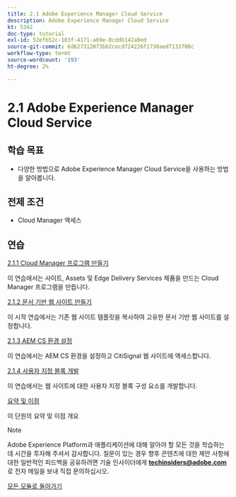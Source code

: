 ```yaml
---
title: 2.1 Adobe Experience Manager Cloud Service
description: Adobe Experience Manager Cloud Service
kt: 5342
doc-type: tutorial
exl-id: 52efb52c-103f-4171-a69e-0cddb142a0ed
source-git-commit: 6d627312073bb2cecd724226f1730aed7133700c
workflow-type: tm+mt
source-wordcount: '193'
ht-degree: 2%

---
```


# 2.1 Adobe Experience Manager Cloud Service

## 학습 목표

- 다양한 방법으로 Adobe Experience Manager Cloud Service을 사용하는 방법을 알아봅니다.

## 전제 조건

- Cloud Manager 액세스

## 연습

[2.1.1 Cloud Manager 프로그램 만들기](./ex1.md)

이 연습에서는 사이트, Assets 및 Edge Delivery Services 제품을 만드는 Cloud Manager 프로그램을 만듭니다.

[2.1.2 문서 기반 웹 사이트 만들기](./ex2.md)

이 시작 연습에서는 기존 웹 사이트 템플릿을 복사하여 고유한 문서 기반 웹 사이트를 설정합니다.

[2.1.3 AEM CS 환경 설정](./ex3.md)

이 연습에서는 AEM CS 환경을 설정하고 CitiSignal 웹 사이트에 액세스합니다.

[2.1.4 사용자 지정 블록 개발](./ex4.md)

이 연습에서는 웹 사이트에 대한 사용자 지정 블록 구성 요소를 개발합니다.

[요약 및 이점](./summary.md)

이 단원의 요약 및 이점 개요

>[!NOTE]
>
>Adobe Experience Platform과 애플리케이션에 대해 알아야 할 모든 것을 학습하는 데 시간을 투자해 주셔서 감사합니다. 질문이 있는 경우 향후 콘텐츠에 대한 제안 사항에 대한 일반적인 피드백을 공유하려면 기술 인사이더에게 **techinsiders@adobe.com**&#x200B;로 전자 메일을 보내 직접 문의하십시오.

[모든 모듈로 돌아가기](../../../overview.md)
